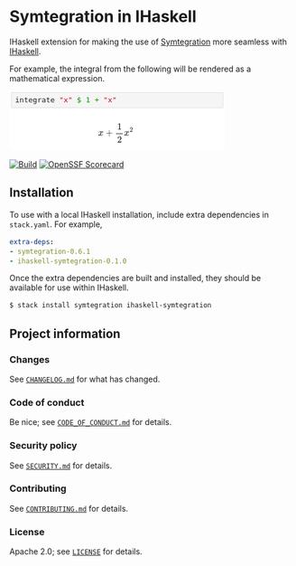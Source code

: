 # Symtegration in IHaskell

IHaskell extension for making the use of [Symtegration] more seamless with [IHaskell].

[Symtegration]: https://symtegration.dev/

[IHaskell]: https://github.com/IHaskell/IHaskell

For example, the integral from the following will be rendered as a mathematical expression.

![Example of integral rendered by IHaskell](docs/integration-example.png)

[![Build](https://github.com/symtegration/ihaskell/actions/workflows/build.yaml/badge.svg)](https://github.com/symtegration/ihaskell/actions/workflows/build.yaml)
[![OpenSSF Scorecard](https://api.scorecard.dev/projects/github.com/symtegration/ihaskell/badge)](https://scorecard.dev/viewer/?uri=github.com/symtegration/ihaskell)

## Installation

To use with a local IHaskell installation, include extra dependencies in `stack.yaml`.
For example,

```yaml
extra-deps:
- symtegration-0.6.1
- ihaskell-symtegration-0.1.0
```

Once the extra dependencies are built and installed,
they should be available for use within IHaskell.

```bash
$ stack install symtegration ihaskell-symtegration
```

## Project information

### Changes

See [`CHANGELOG.md`] for what has changed.

[`CHANGELOG.md`]: CHANGELOG.md

### Code of conduct

Be nice; see [`CODE_OF_CONDUCT.md`] for details.

[`CODE_OF_CONDUCT.md`]: docs/CODE_OF_CONDUCT.md

### Security policy

See [`SECURITY.md`] for details.

[`SECURITY.md`]: docs/SECURITY.md

### Contributing

See [`CONTRIBUTING.md`] for details.

[`CONTRIBUTING.md`]: docs/CONTRIBUTING.md

### License

Apache 2.0; see [`LICENSE`] for details.

[`LICENSE`]: LICENSE
